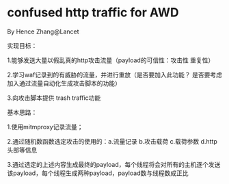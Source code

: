 # confused http traffic for AWD

By Hence Zhang@Lancet



实现目标：

1.能够发送大量以假乱真的http攻击流量（payload的可信性：攻击性 重复性）

2.学习waf记录到的有威胁的流量，并进行重放（是否要加入此功能？ 是否要考虑加入通过流量自动化生成攻击脚本的功能）

3.向攻击脚本提供 trash traffic功能





基本思路：

1.使用mitmproxy记录流量；

2.通过随机数函数选定攻击的使用的：a.流量记录 b.攻击载荷 c.载荷参数 d.http头部等信息 

3.通过选定的上述内容生成最终的payload，每个线程将会对所有的主机逐个发送该payload，每个线程生成两种payload，payload数与线程数成正比
